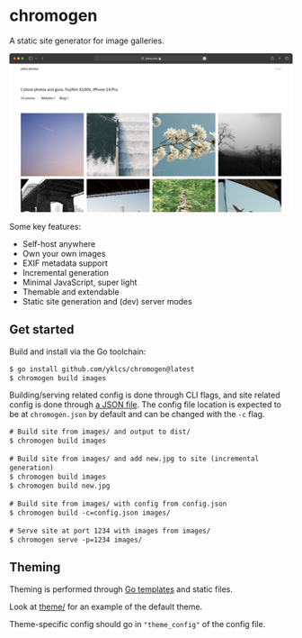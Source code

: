# chromogen

A static site generator for image galleries.

![screenshot](.github/screenshot.png)

Some key features:

- Self-host anywhere
- Own your own images
- EXIF metadata support
- Incremental generation
- Minimal JavaScript, super light
- Themable and extendable
- Static site generation and (dev) server modes

## Get started

Build and install via the Go toolchain:

```shell
$ go install github.com/yklcs/chromogen@latest
$ chromogen build images
```

Building/serving related config is done through CLI flags, and site related config is done through [a JSON file](chromogen.example.json).
The config file location is expected to be at `chromogen.json` by default and can be changed with the `-c` flag.

```shell
# Build site from images/ and output to dist/
$ chromogen build images

# Build site from images/ and add new.jpg to site (incremental generation)
$ chromogen build images
$ chromogen build new.jpg

# Build site from images/ with config from config.json
$ chromogen build -c=config.json images/

# Serve site at port 1234 with images from images/
$ chromogen serve -p=1234 images/
```

## Theming

Theming is performed through [Go templates](https://pkg.go.dev/html/template) and static files.

Look at [theme/](theme/) for an example of the default theme.

Theme-specific config should go in `"theme_config"` of the config file.
